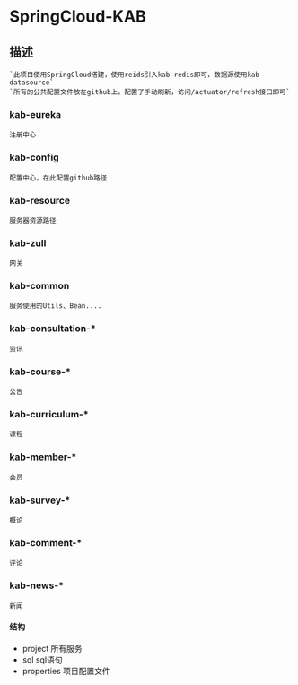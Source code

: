 # SpringCloud-KAB
## 描述
	`此项目使用SpringCloud搭建，使用reids引入kab-redis即可，数据源使用kab-datasource`
	`所有的公共配置文件放在github上，配置了手动刷新，访问/actuator/refresh接口即可`

### kab-eureka
`注册中心`

### kab-config
`配置中心，在此配置github路径`

### kab-resource
`服务器资源路径`

### kab-zull
`网关`

### kab-common
`服务使用的Utils、Bean....`

### kab-consultation-*
`资讯`

### kab-course-*
`公告`

### kab-curriculum-*
`课程`

### kab-member-*
`会员`

### kab-survey-*
`概论`

### kab-comment-*
`评论`

### kab-news-*
`新闻`

#### 结构
- project 所有服务
- sql sql语句
- properties 项目配置文件

